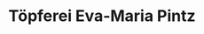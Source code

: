 ---
title: "Töpferei Eva-Maria Pintz"
url: /naumburg-saale/toepferei-eva-maria-pintz/
shop: Töpferei
---